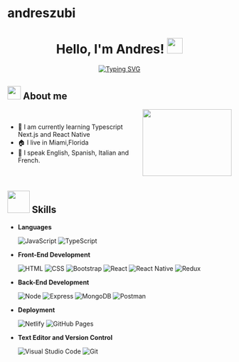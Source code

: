 # andreszubi
<h1 align="center"><b>Hello, I'm Andres! </b><img src="https://media.giphy.com/media/hvRJCLFzcasrR4ia7z/giphy.gif" width="35"></h1>

<p align="center">
<a href="https://git.io/typing-svg"><img src="https://readme-typing-svg.herokuapp.com?font=Play&size=30&duration=3000&pause=1000&color=F28963&center=true&vCenter=true&width=500&lines=Welcome+to+my+profile!;I+am+a+Full+Stack+Developer;I+like++coding+and+creating+cool+apps" alt="Typing SVG" /></a>
</p>

## <img src = "https://res.cloudinary.com/dm6a8aocc/image/upload/v1676403602/ezgif-2-874cf25e3c_yvenkc.gif" width = 30px> About me
<picture><img align="right" src="https://media.giphy.com/media/du3J3cXyzhj75IOgvA/giphy.gif" height = 150 width = 200px></picture> 

<br>

- 📓 I am currently learning Typescript Next.js and React Native
- 🏠 I live in Miami,Florida
- 💬 I speak English, Spanish, Italian and French.


<br>


## <img src = "https://res.cloudinary.com/dm6a8aocc/image/upload/v1676403603/ezgif-2-4517bbae6d_uhkjjq.gif" width = 50px> Skills

- **Languages**

    <img alt="JavaScript" src="https://img.shields.io/badge/JavaScript%20-%23F7DF1E.svg?style=flat&logo=javascript&logoColor=black">
    <img alt="TypeScript" src="https://img.shields.io/badge/TypeScript-007ACC?style=flat&logo=typescript&logoColor=white">


- **Front-End Development**

   <img alt="HTML" src="https://img.shields.io/badge/HTML5%20-%23E34F26.svg?style=flat&logo=html5&logoColor=white">
   <img alt="CSS" src="https://img.shields.io/badge/CSS%20-%231572B6.svg?style=flat&logo=css3&logoColor=white">
   <img alt="Bootstrap" src="https://img.shields.io/badge/Bootstrap-%23563D7C.svg?style=flat&logo=bootstrap&logoColor=white" />
   <img alt="React" src="https://img.shields.io/badge/React-20232A?style=flat&logo=react&logoColor=61DAFB" />
   <img alt="React Native" src="https://img.shields.io/badge/React_Native-20232A?style=flat&logo=react&logoColor=61DAFB" />
   <img alt="Redux" src="https://img.shields.io/badge/Redux-593D88?style=flat&logo=redux&logoColor=white" />

   
   
- **Back-End Development**

  <img alt="Node" src="https://img.shields.io/badge/Node.js-43853D?style=flat&logo=node.js&logoColor=white" />
  <img alt="Express" src="https://img.shields.io/badge/Express.js-404D59?style=flat"/>
  <img alt="MongoDB" src="https://img.shields.io/badge/MongoDB-4EA94B?style=flat&logo=mongodb&logoColor=white" />
  <img alt="Postman" src="https://img.shields.io/badge/Postman-FF6C37?style=flat&logo=postman&logoColor=white" />

- **Deployment**

  <img alt="Netlify" src="https://img.shields.io/badge/Netlify-00C7B7?style=flat&logo=netlify&logoColor=white" />
  <img alt="GitHub Pages" src="https://img.shields.io/badge/GitHub%20Pages-%23327FC7.svg?style=flat&llogo=github&logoColor=white">


- **Text Editor and Version Control**

    <img alt="Visual Studio Code" src="https://img.shields.io/badge/Visual%20Studio%20Code-0078d7.svg?style=flat&logo=visual-studio-code&logoColor=white">
    <img alt="Git" src="https://img.shields.io/badge/Git%20-%23F05033.svg?style=flat&logo=git&logoColor=white">
